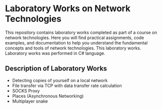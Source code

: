 # Laboratory Works on Network Technologies

This repository contains laboratory works completed as part of a course on network technologies. Here you will find practical assignments, code examples, and documentation to help you understand the fundamental concepts and tools of network technologies. This laboratory works. Laboratory works was performed in C# language.

## Description of Laboratory Works

- Detecting copies of yourself on a local network
- File transfer via TCP with data transfer rate calculation
- SOCKS Proxy
- Places (Asynchronous Networking)
- Multiplayer snake

